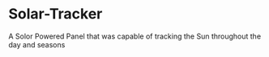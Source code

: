 # Solar-Tracker
A Solor Powered Panel that was capable of tracking the Sun throughout the day and seasons
